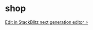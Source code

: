 # shop

[Edit in StackBlitz next generation editor ⚡️](https://stackblitz.com/~/github.com/wstszx/shop)